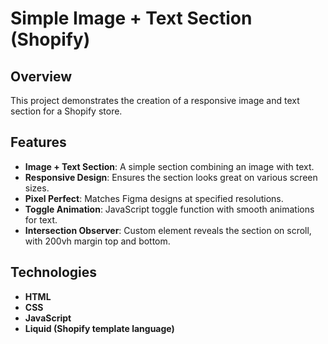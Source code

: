 # Simple Image + Text Section (Shopify)

## Overview
This project demonstrates the creation of a responsive image and text section for a Shopify store.

## Features
- **Image + Text Section**: A simple section combining an image with text.
- **Responsive Design**: Ensures the section looks great on various screen sizes.
- **Pixel Perfect**: Matches Figma designs at specified resolutions.
- **Toggle Animation**: JavaScript toggle function with smooth animations for text.
- **Intersection Observer**: Custom element reveals the section on scroll, with 200vh margin top and bottom.

## Technologies
- **HTML**
- **CSS**
- **JavaScript**
- **Liquid (Shopify template language)**

